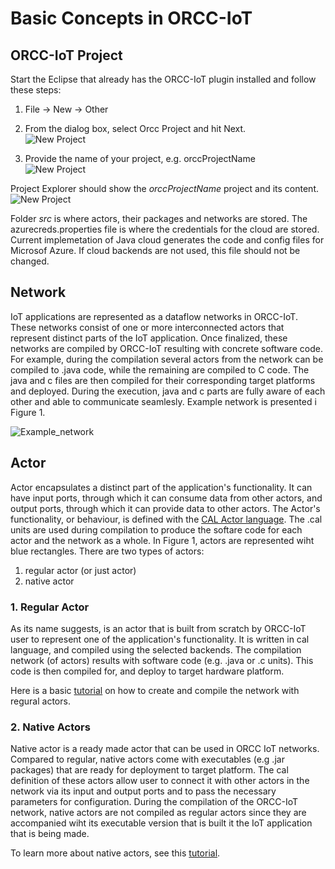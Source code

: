 # Basic Concepts in ORCC-IoT

## ORCC-IoT Project

Start the Eclipse that already has the ORCC-IoT plugin installed and follow these steps:
1. File -> New -> Other 

2. From the dialog box, select Orcc Project and hit Next.   
![New Project][newPrj1]

3. Provide the name of your project, e.g. orccProjectName     
![New Project][newPrj2]

Project Explorer should show the *orccProjectName* project and its content.     
![New Project][newPrj3]

Folder *src* is where actors, their packages and networks are stored. The azurecreds.properties file is
where the credentials for the cloud are stored. Current implemetation of Java cloud generates the code and config files for Microsof Azure. If cloud backends are not used, this file should
not be changed. 

## Network
IoT applications are represented as a dataflow networks in ORCC-IoT. These networks consist of one or more 
interconnected actors that represent distinct parts of the IoT application. Once finalized, these networks are compiled by ORCC-IoT 
 resulting with concrete software code. For example, during the compilation several actors from the network 
can be compiled to .java code, while the remaining are compiled to C code. The java and c files are then compiled for their corresponding
target platforms and deployed.  During the execution, java and c parts are fully aware of each other and able to communicate seamlesly. 
Example network is presented i Figure 1. 

![Example_network][ExampleNetworkHVAC]

## Actor 
Actor encapsulates a distinct part of the application's functionality. It can have input ports, through which it
can consume data from other actors, and output ports, through which it can provide data to other actors. The
Actor's functionality, or behaviour, is defined with the [CAL Actor language](https://en.wikipedia.org/wiki/CAL_Actor_Language).
The .cal units are used during compilation to produce the softare code for each actor and the network as a whole. 
In Figure 1, actors are represented wiht blue rectangles. There are two types of actors:

1. regular actor (or just actor)
2. native actor   

### 1. Regular Actor
As its name suggests, is an actor that is built from scratch by ORCC-IoT user to represent one of the application's functionality. 
It is written in cal language, and compiled using the selected backends. The compilation network (of actors) results with software code
(e.g. .java or .c units). This code is then compiled for, and deploy to target hardware platform.

Here is a basic [tutorial](/public_site/md/CompileWithORCC.md) on how to create and compile the network with regural actors.  


### 2. Native Actors
Native actor is a ready made actor that can be used in ORCC IoT networks. Compared to regular, native actors come with executables
(e.g .jar packages) that are ready for deployment to target platform. The cal definition of these actors allow user to connect it 
with other actors in the network via its input and output ports and to pass the necessary parameters for configuration. During the 
compilation of the ORCC-IoT network, native actors are not compiled as regular actors since they are accompanied wiht its executable
version that is built it the IoT application that is being made.

To learn more about native actors, see this [tutorial](/public_site/md/NativeActors.md). 

[ExampleNetworkHVAC]: /public_site/md/imgs/cworcc/hvacapp.jpg
[NativeActTutorial]: NativeActors.md
[newPrj1]: /public_site/md/imgs/cworcc/orccnewprj1.jpg
[newPrj2]: /public_site/md/imgs/cworcc/orccnewprj2.jpg
[newPrj3]: /public_site/md/imgs/cworcc/orccnewprj3.jpg